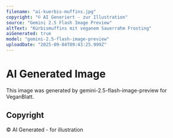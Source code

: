 ```yaml
---
filename: "ai-kuerbis-muffins.jpg"
copyright: "© AI Generiert - zur Illustration"
source: "Gemini 2.5 Flash Image Preview"
altText: "Kürbismuffins mit veganem Sauerrahm Frosting"
aiGenerated: true
model: "gemini-2.5-flash-image-preview"
uploadDate: "2025-09-04T09:43:25.999Z"
---
```


# AI Generated Image

This image was generated by gemini-2.5-flash-image-preview for VeganBlatt.

## Copyright
© AI Generated - for illustration
